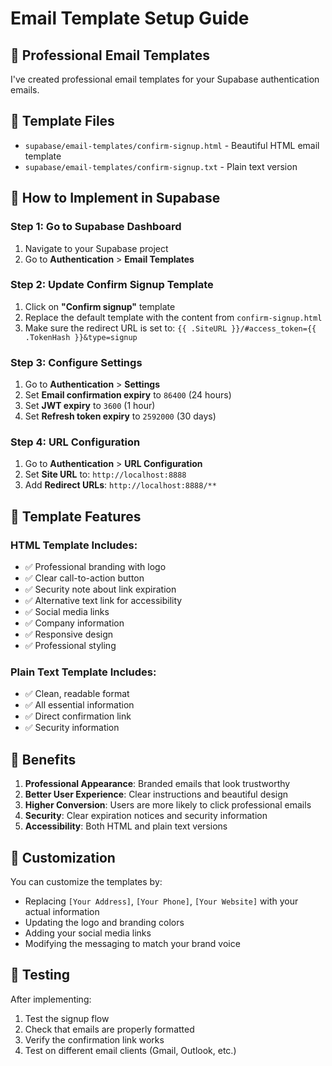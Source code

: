 # Email Template Setup Guide

## 🎨 Professional Email Templates

I've created professional email templates for your Supabase authentication emails.

## 📁 Template Files

- `supabase/email-templates/confirm-signup.html` - Beautiful HTML email template
- `supabase/email-templates/confirm-signup.txt` - Plain text version

## 🔧 How to Implement in Supabase

### Step 1: Go to Supabase Dashboard
1. Navigate to your Supabase project
2. Go to **Authentication** > **Email Templates**

### Step 2: Update Confirm Signup Template
1. Click on **"Confirm signup"** template
2. Replace the default template with the content from `confirm-signup.html`
3. Make sure the redirect URL is set to: `{{ .SiteURL }}/#access_token={{ .TokenHash }}&type=signup`

### Step 3: Configure Settings
1. Go to **Authentication** > **Settings**
2. Set **Email confirmation expiry** to `86400` (24 hours)
3. Set **JWT expiry** to `3600` (1 hour)
4. Set **Refresh token expiry** to `2592000` (30 days)

### Step 4: URL Configuration
1. Go to **Authentication** > **URL Configuration**
2. Set **Site URL** to: `http://localhost:8888`
3. Add **Redirect URLs**: `http://localhost:8888/**`

## 🎯 Template Features

### HTML Template Includes:
- ✅ Professional branding with logo
- ✅ Clear call-to-action button
- ✅ Security note about link expiration
- ✅ Alternative text link for accessibility
- ✅ Social media links
- ✅ Company information
- ✅ Responsive design
- ✅ Professional styling

### Plain Text Template Includes:
- ✅ Clean, readable format
- ✅ All essential information
- ✅ Direct confirmation link
- ✅ Security information

## 🚀 Benefits

1. **Professional Appearance**: Branded emails that look trustworthy
2. **Better User Experience**: Clear instructions and beautiful design
3. **Higher Conversion**: Users are more likely to click professional emails
4. **Security**: Clear expiration notices and security information
5. **Accessibility**: Both HTML and plain text versions

## 🔧 Customization

You can customize the templates by:
- Replacing `[Your Address]`, `[Your Phone]`, `[Your Website]` with your actual information
- Updating the logo and branding colors
- Adding your social media links
- Modifying the messaging to match your brand voice

## 📧 Testing

After implementing:
1. Test the signup flow
2. Check that emails are properly formatted
3. Verify the confirmation link works
4. Test on different email clients (Gmail, Outlook, etc.)
